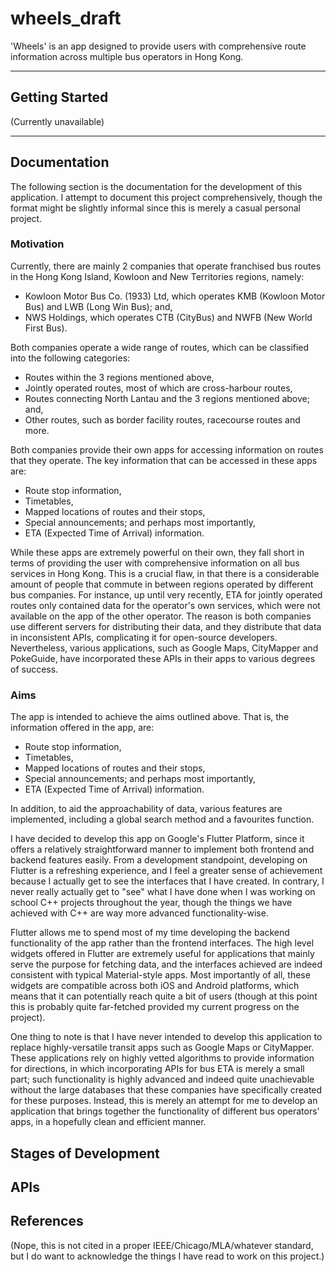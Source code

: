 # wheels_draft

'Wheels' is an app designed to provide users with comprehensive route information across multiple bus operators in Hong Kong. 

---

## Getting Started
(Currently unavailable)


---

## Documentation

The following section is the documentation for the development of this application. I attempt to document this project comprehensively, though the format might be slightly informal since this is merely a casual personal project.

### Motivation

Currently, there are mainly 2 companies that operate franchised bus routes in the Hong Kong Island, Kowloon and New Territories regions, namely:
- Kowloon Motor Bus  Co. (1933) Ltd, which operates KMB (Kowloon Motor Bus) and LWB (Long Win Bus); and,
- NWS Holdings, which operates CTB (CityBus) and NWFB (New World First Bus).

Both companies operate a wide range of routes, which can be classified into the following categories:
- Routes within the 3 regions mentioned above, 
- Jointly operated routes, most of which are cross-harbour routes,
- Routes connecting North Lantau and the 3 regions mentioned above; and,
- Other routes, such as border facility routes, racecourse routes and more.

Both companies provide their own apps for accessing information on routes that they operate. The key information that can be accessed in these apps are:
- Route stop information,
- Timetables,
- Mapped locations of routes and their stops,
- Special announcements; and perhaps most importantly,
- ETA (Expected Time of Arrival) information.

While these apps are extremely powerful on their own, they fall short in terms of providing the user with comprehensive information on all bus services in Hong Kong. This is a crucial flaw, in that there is a considerable amount of people that commute in between regions operated by different bus companies. For instance, up until very recently, ETA for jointly operated routes only contained data for the operator's own services, which were not available on the app of the other operator. The reason is both companies use different servers for distributing their data, and they distribute that data in inconsistent APIs, complicating it for open-source developers. Nevertheless, various applications, such as Google Maps, CityMapper and PokeGuide, have incorporated these APIs in their apps to various degrees of success.

### Aims

The app is intended to achieve the aims outlined above. That is, the information offered in the app, are:
- Route stop information,
- Timetables,
- Mapped locations of routes and their stops,
- Special announcements; and perhaps most importantly,
- ETA (Expected Time of Arrival) information.

In addition, to aid the approachability of data, various features are implemented, including a global search method and a favourites function.

I have decided to develop this app on Google's Flutter Platform, since it offers a relatively straightforward manner to implement both frontend and backend features easily. From a development standpoint, developing on Flutter is a refreshing experience, and I feel a greater sense of achievement because I actually get to see the interfaces that I have created. In contrary, I never really actually get to "see" what I have done when I was working on school C++ projects throughout the year, though the things we have achieved with C++ are way more advanced functionality-wise. 

Flutter allows me to spend most of my time developing the backend functionality of the app rather than the frontend interfaces. The high level widgets offered in Flutter are extremely useful for applications that mainly serve the purpose for fetching data, and the interfaces achieved are indeed consistent with typical Material-style apps. Most importantly of all, these widgets are compatible across both iOS and Android platforms, which means that it can potentially reach quite a bit of users (though at this point this is probably quite far-fetched provided my current progress on the project).

One thing to note is that I have never intended to develop this application to replace highly-versatile transit apps such as Google Maps or CityMapper. These applications rely on highly vetted algorithms to provide information for directions, in which incorporating APIs for bus ETA is merely a small part; such functionality is highly advanced and indeed quite unachievable without the large databases that these companies have specifically created for these purposes. Instead, this is merely an attempt for me to develop an application that brings together the functionality of different bus operators' apps, in a hopefully clean and efficient manner.

## Stages of Development


## APIs


## References

(Nope, this is not cited in a proper IEEE/Chicago/MLA/whatever standard, but I do want to acknowledge the things I have read to work on this project.)

